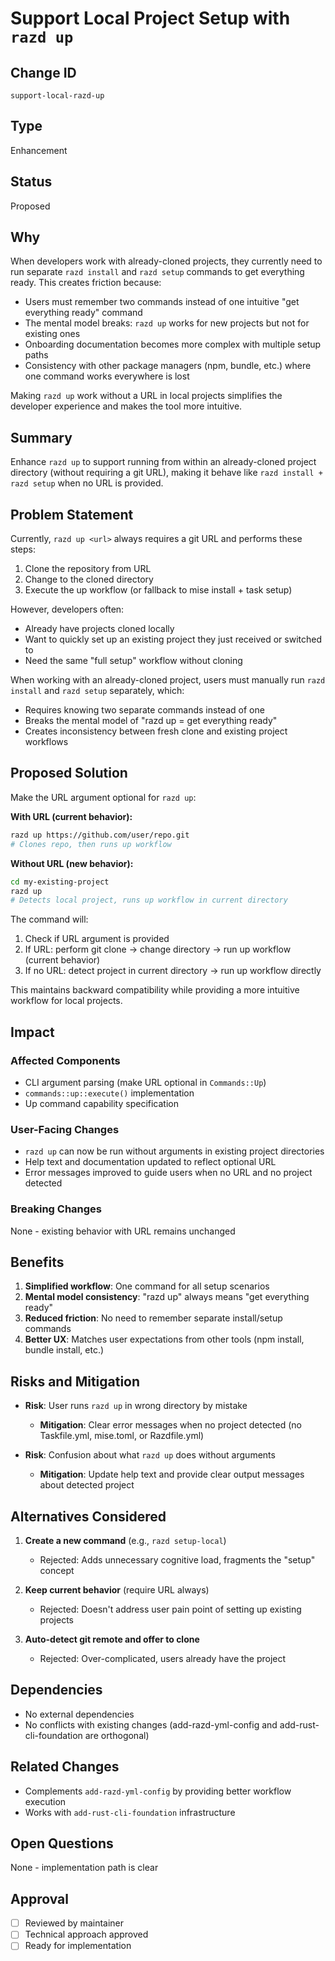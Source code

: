 # Support Local Project Setup with `razd up`

## Change ID
`support-local-razd-up`

## Type
Enhancement

## Status
Proposed

## Why
When developers work with already-cloned projects, they currently need to run separate `razd install` and `razd setup` commands to get everything ready. This creates friction because:
- Users must remember two commands instead of one intuitive "get everything ready" command
- The mental model breaks: `razd up` works for new projects but not for existing ones
- Onboarding documentation becomes more complex with multiple setup paths
- Consistency with other package managers (npm, bundle, etc.) where one command works everywhere is lost

Making `razd up` work without a URL in local projects simplifies the developer experience and makes the tool more intuitive.

## Summary
Enhance `razd up` to support running from within an already-cloned project directory (without requiring a git URL), making it behave like `razd install + razd setup` when no URL is provided.

## Problem Statement

Currently, `razd up <url>` always requires a git URL and performs these steps:
1. Clone the repository from URL
2. Change to the cloned directory
3. Execute the up workflow (or fallback to mise install + task setup)

However, developers often:
- Already have projects cloned locally
- Want to quickly set up an existing project they just received or switched to
- Need the same "full setup" workflow without cloning

When working with an already-cloned project, users must manually run `razd install` and `razd setup` separately, which:
- Requires knowing two separate commands instead of one
- Breaks the mental model of "razd up = get everything ready"
- Creates inconsistency between fresh clone and existing project workflows

## Proposed Solution

Make the URL argument optional for `razd up`:

**With URL (current behavior):**
```bash
razd up https://github.com/user/repo.git
# Clones repo, then runs up workflow
```

**Without URL (new behavior):**
```bash
cd my-existing-project
razd up
# Detects local project, runs up workflow in current directory
```

The command will:
1. Check if URL argument is provided
2. If URL: perform git clone → change directory → run up workflow (current behavior)
3. If no URL: detect project in current directory → run up workflow directly

This maintains backward compatibility while providing a more intuitive workflow for local projects.

## Impact

### Affected Components
- CLI argument parsing (make URL optional in `Commands::Up`)
- `commands::up::execute()` implementation
- Up command capability specification

### User-Facing Changes
- `razd up` can now be run without arguments in existing project directories
- Help text and documentation updated to reflect optional URL
- Error messages improved to guide users when no URL and no project detected

### Breaking Changes
None - existing behavior with URL remains unchanged

## Benefits
1. **Simplified workflow**: One command for all setup scenarios
2. **Mental model consistency**: "razd up" always means "get everything ready"
3. **Reduced friction**: No need to remember separate install/setup commands
4. **Better UX**: Matches user expectations from other tools (npm install, bundle install, etc.)

## Risks and Mitigation
- **Risk**: User runs `razd up` in wrong directory by mistake
  - **Mitigation**: Clear error messages when no project detected (no Taskfile.yml, mise.toml, or Razdfile.yml)
  
- **Risk**: Confusion about what `razd up` does without arguments
  - **Mitigation**: Update help text and provide clear output messages about detected project

## Alternatives Considered
1. **Create a new command** (e.g., `razd setup-local`)
   - Rejected: Adds unnecessary cognitive load, fragments the "setup" concept
   
2. **Keep current behavior** (require URL always)
   - Rejected: Doesn't address user pain point of setting up existing projects

3. **Auto-detect git remote and offer to clone**
   - Rejected: Over-complicated, users already have the project

## Dependencies
- No external dependencies
- No conflicts with existing changes (add-razd-yml-config and add-rust-cli-foundation are orthogonal)

## Related Changes
- Complements `add-razd-yml-config` by providing better workflow execution
- Works with `add-rust-cli-foundation` infrastructure

## Open Questions
None - implementation path is clear

## Approval
- [ ] Reviewed by maintainer
- [ ] Technical approach approved
- [ ] Ready for implementation
